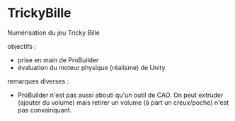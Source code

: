 # TrickyBille
Numérisation du jeu Tricky Bille

objectifs :
- prise en main de ProBuilder
- évaluation du moteur physique (réalisme) de Unity


remarques diverses :
- ProBuilder n'est pas aussi abouti qu'un outil de CAO. On peut extruder (ajouter du volume) mais retirer un volume (à part un creux/poche) n'est pas convainquant.
